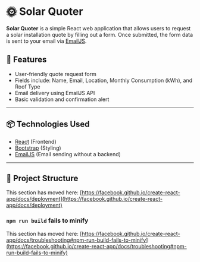 # 🌞 Solar Quoter

**Solar Quoter** is a simple React web application that allows users to request a solar installation quote by filling out a form. Once submitted, the form data is sent to your email via [EmailJS](https://www.emailjs.com/).

## 🚀 Features

- User-friendly quote request form
- Fields include: Name, Email, Location, Monthly Consumption (kWh), and Roof Type
- Email delivery using EmailJS API
- Basic validation and confirmation alert

---

## 📦 Technologies Used

- [React](https://reactjs.org/) (Frontend)
- [Bootstrap](https://getbootstrap.com/) (Styling)
- [EmailJS](https://www.emailjs.com/) (Email sending without a backend)

---

## 📁 Project Structure

This section has moved here: [https://facebook.github.io/create-react-app/docs/deployment](https://facebook.github.io/create-react-app/docs/deployment)

### `npm run build` fails to minify

This section has moved here: [https://facebook.github.io/create-react-app/docs/troubleshooting#npm-run-build-fails-to-minify](https://facebook.github.io/create-react-app/docs/troubleshooting#npm-run-build-fails-to-minify)
